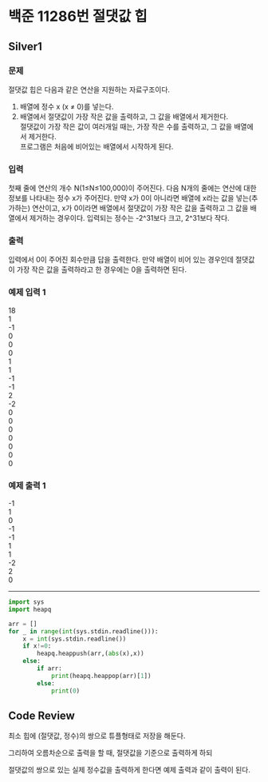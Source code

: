 # 백준 11286번 절댓값 힙
## Silver1

### 문제
절댓값 힙은 다음과 같은 연산을 지원하는 자료구조이다.

1. 배열에 정수 x (x ≠ 0)를 넣는다.
2. 배열에서 절댓값이 가장 작은 값을 출력하고, 그 값을 배열에서 제거한다.<br> 
절댓값이 가장 작은 값이 여러개일 때는, 가장 작은 수를 출력하고, 그 값을 배열에서 제거한다.<br>
프로그램은 처음에 비어있는 배열에서 시작하게 된다.

### 입력
첫째 줄에 연산의 개수 N(1≤N≤100,000)이 주어진다. 
다음 N개의 줄에는 연산에 대한 정보를 나타내는 정수 x가 주어진다. 만약 x가 0이 아니라면 배열에 x라는 값을 넣는(추가하는) 연산이고, x가 0이라면 배열에서 절댓값이 가장 작은 값을 출력하고 그 값을 배열에서 제거하는 경우이다. 입력되는 정수는 -2^31보다 크고, 2^31보다 작다.
### 출력
입력에서 0이 주어진 회수만큼 답을 출력한다. 
만약 배열이 비어 있는 경우인데 절댓값이 가장 작은 값을 출력하라고 한 경우에는 0을 출력하면 된다.

### 예제 입력 1 
18<br>
1<br>
-1<br>
0<br>
0<br>
0<br>
1<br>
1<br>
-1<br>
-1<br>
2<br>
-2<br>
0<br>
0<br>
0<br>
0<br>
0<br>
0<br>
0
### 예제 출력 1 
-1<br>
1<br>
0<br>
-1<br>
-1<br>
1<br>
1<br>
-2<br>
2<br>
0
***
```python
import sys
import heapq

arr = []
for _ in range(int(sys.stdin.readline())):
    x = int(sys.stdin.readline())
    if x!=0:
        heapq.heappush(arr,(abs(x),x))
    else:
        if arr:
            print(heapq.heappop(arr)[1])
        else:
            print(0)

```
## Code Review
최소 힙에 (절댓값, 정수)의 쌍으로 튜플형태로 저장을 해둔다.

그리하여 오름차순으로 출력을 할 때, 절댓값을 기준으로 출력하게 하되

절댓값의 쌍으로 있는 실제 정수값을 출력하게 한다면 예제 출력과 같이 출력이 된다.




